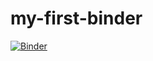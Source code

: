 # my-first-binder
[![Binder](https://mybinder.org/badge_logo.svg)](https://mybinder.org/v2/gh/kobaid12/my-first-binder/HEAD)
